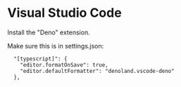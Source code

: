 # Visual Studio Code

Install the "Deno" extension.


Make sure this is in settings.json:
```
  "[typescript]": {
    "editor.formatOnSave": true,
    "editor.defaultFormatter": "denoland.vscode-deno"
  }, 
```
